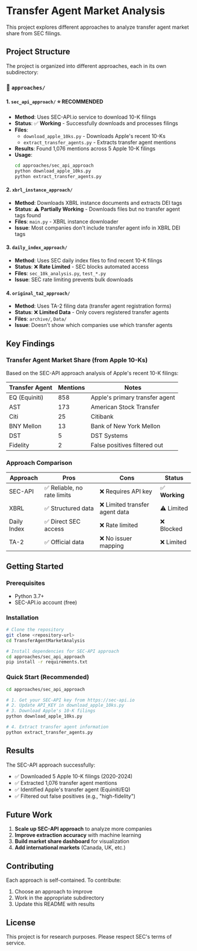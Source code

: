 # Transfer Agent Market Analysis

This project explores different approaches to analyze transfer agent market share from SEC filings.

## Project Structure

The project is organized into different approaches, each in its own subdirectory:

### 📁 `approaches/`

#### 1. **`sec_api_approach/`** ⭐ **RECOMMENDED**
- **Method**: Uses SEC-API.io service to download 10-K filings
- **Status**: ✅ **Working** - Successfully downloads and processes filings
- **Files**: 
  - `download_apple_10ks.py` - Downloads Apple's recent 10-Ks
  - `extract_transfer_agents.py` - Extracts transfer agent mentions
- **Results**: Found 1,076 mentions across 5 Apple 10-K filings
- **Usage**: 
  ```bash
  cd approaches/sec_api_approach
  python download_apple_10ks.py
  python extract_transfer_agents.py
  ```

#### 2. **`xbrl_instance_approach/`**
- **Method**: Downloads XBRL instance documents and extracts DEI tags
- **Status**: ⚠️ **Partially Working** - Downloads files but no transfer agent tags found
- **Files**: `main.py` - XBRL instance downloader
- **Issue**: Most companies don't include transfer agent info in XBRL DEI tags

#### 3. **`daily_index_approach/`**
- **Method**: Uses SEC daily index files to find recent 10-K filings
- **Status**: ❌ **Rate Limited** - SEC blocks automated access
- **Files**: `sec_10k_analysis.py`, `test_*.py`
- **Issue**: SEC rate limiting prevents bulk downloads

#### 4. **`original_ta2_approach/`**
- **Method**: Uses TA-2 filing data (transfer agent registration forms)
- **Status**: ❌ **Limited Data** - Only covers registered transfer agents
- **Files**: `archive/`, `Data/`
- **Issue**: Doesn't show which companies use which transfer agents

## Key Findings

### Transfer Agent Market Share (from Apple 10-Ks)
Based on the SEC-API approach analysis of Apple's recent 10-K filings:

| Transfer Agent | Mentions | Notes |
|----------------|----------|-------|
| EQ (Equiniti) | 858 | Apple's primary transfer agent |
| AST | 173 | American Stock Transfer |
| Citi | 25 | Citibank |
| BNY Mellon | 13 | Bank of New York Mellon |
| DST | 5 | DST Systems |
| Fidelity | 2 | False positives filtered out |

### Approach Comparison

| Approach | Pros | Cons | Status |
|----------|------|------|--------|
| SEC-API | ✅ Reliable, no rate limits | ❌ Requires API key | ✅ **Working** |
| XBRL | ✅ Structured data | ❌ Limited transfer agent data | ⚠️ Limited |
| Daily Index | ✅ Direct SEC access | ❌ Rate limited | ❌ Blocked |
| TA-2 | ✅ Official data | ❌ No issuer mapping | ❌ Limited |

## Getting Started

### Prerequisites
- Python 3.7+
- SEC-API.io account (free)

### Installation
```bash
# Clone the repository
git clone <repository-url>
cd TransferAgentMarketAnalysis

# Install dependencies for SEC-API approach
cd approaches/sec_api_approach
pip install -r requirements.txt
```

### Quick Start (Recommended)
```bash
cd approaches/sec_api_approach

# 1. Get your SEC-API key from https://sec-api.io
# 2. Update API_KEY in download_apple_10ks.py
# 3. Download Apple's 10-K filings
python download_apple_10ks.py

# 4. Extract transfer agent information
python extract_transfer_agents.py
```

## Results

The SEC-API approach successfully:
- ✅ Downloaded 5 Apple 10-K filings (2020-2024)
- ✅ Extracted 1,076 transfer agent mentions
- ✅ Identified Apple's transfer agent (Equiniti/EQ)
- ✅ Filtered out false positives (e.g., "high-fidelity")

## Future Work

1. **Scale up SEC-API approach** to analyze more companies
2. **Improve extraction accuracy** with machine learning
3. **Build market share dashboard** for visualization
4. **Add international markets** (Canada, UK, etc.)

## Contributing

Each approach is self-contained. To contribute:
1. Choose an approach to improve
2. Work in the appropriate subdirectory
3. Update this README with results

## License

This project is for research purposes. Please respect SEC's terms of service.